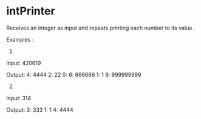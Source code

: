 # intPrinter
Receives an integer as input and repeats printing each number to its value .

Examples :

1)
Input:
420619

Output:
4: 4444
2: 22
0: 
6: 666666
1: 1
9: 999999999

2)
Input:
314

Output:
3: 333
1: 1
4: 4444
